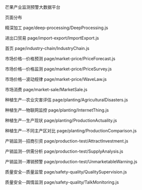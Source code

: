 芒果产业监测预警大数据平台

页面分布

精深加工  page/deep-processing/DeepProcessing.js

进出口贸易  page/import-export/ImportExport.js

首页 page/industry-chain/IndustryChain.js

市场价格--价格预测 page/market-price/PriceForecast.js

市场价格--价格监测 page/market-price/PriceSurvey.js

市场价格--波动规律 page/market-price/WaveLaw.js

市场消费 page/market-sale/MarketSale.js

种植生产--农业灾害评估 page/planting/AgriculturalDisasters.js

种植生产--物联网监控 page/planting/InternetThing.js

种植生产--生产现状 page/planting/ProductionActuality.js

种植生产--不同主产区对比 page/planting/ProductionComparison.js

产销监测--招商引资  page/production-test/AttractInvestment.js

产销监测--供需分析  page/production-test/SupplyAnalysis.js

产销监测--滞销预警  page/production-test/UnmarketableWarning.js

质量安全--质量监管  page/safety-quality/QualitySupervision.js

质量安全--舆情监测  page/safety-quality/TalkMonitoring.js
